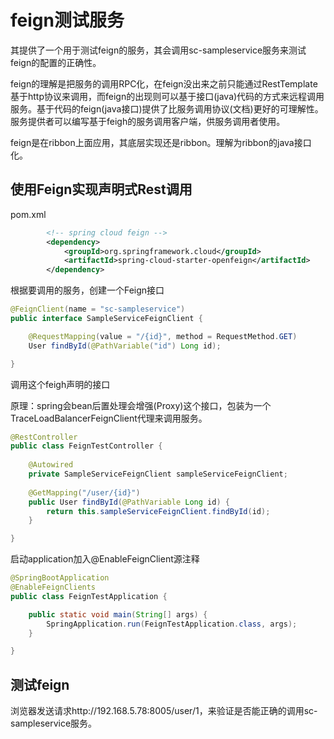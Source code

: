 # feign测试服务

其提供了一个用于测试feign的服务，其会调用sc-sampleservice服务来测试feign的配置的正确性。



feign的理解是把服务的调用RPC化，在feign没出来之前只能通过RestTemplate基于http协议来调用，而feign的出现则可以基于接口(java)代码的方式来远程调用服务。基于代码的feign(java接口)提供了比服务调用协议(文档)更好的可理解性。服务提供者可以编写基于feigh的服务调用客户端，供服务调用者使用。

feign是在ribbon上面应用，其底层实现还是ribbon。理解为ribbon的java接口化。

## 使用Feign实现声明式Rest调用

pom.xml

```xml
		<!-- spring cloud feign -->
		<dependency>
			<groupId>org.springframework.cloud</groupId>
			<artifactId>spring-cloud-starter-openfeign</artifactId>
		</dependency>
```

根据要调用的服务，创建一个Feign接口

```java
@FeignClient(name = "sc-sampleservice")
public interface SampleServiceFeignClient {

	@RequestMapping(value = "/{id}", method = RequestMethod.GET)
	User findById(@PathVariable("id") Long id);

}
```

调用这个feigh声明的接口

原理：spring会bean后置处理会增强(Proxy)这个接口，包装为一个TraceLoadBalancerFeignClient代理来调用服务。

```java
@RestController
public class FeignTestController {
	
	@Autowired
	private SampleServiceFeignClient sampleServiceFeignClient;
	
	@GetMapping("/user/{id}")
	public User findById(@PathVariable Long id) {
		return this.sampleServiceFeignClient.findById(id);
	}

}
```

启动application加入@EnableFeignClient源注释

```java
@SpringBootApplication
@EnableFeignClients
public class FeignTestApplication {

	public static void main(String[] args) {
		SpringApplication.run(FeignTestApplication.class, args);
	}

}
```



## 测试feign

浏览器发送请求http://192.168.5.78:8005/user/1，来验证是否能正确的调用sc-sampleservice服务。





